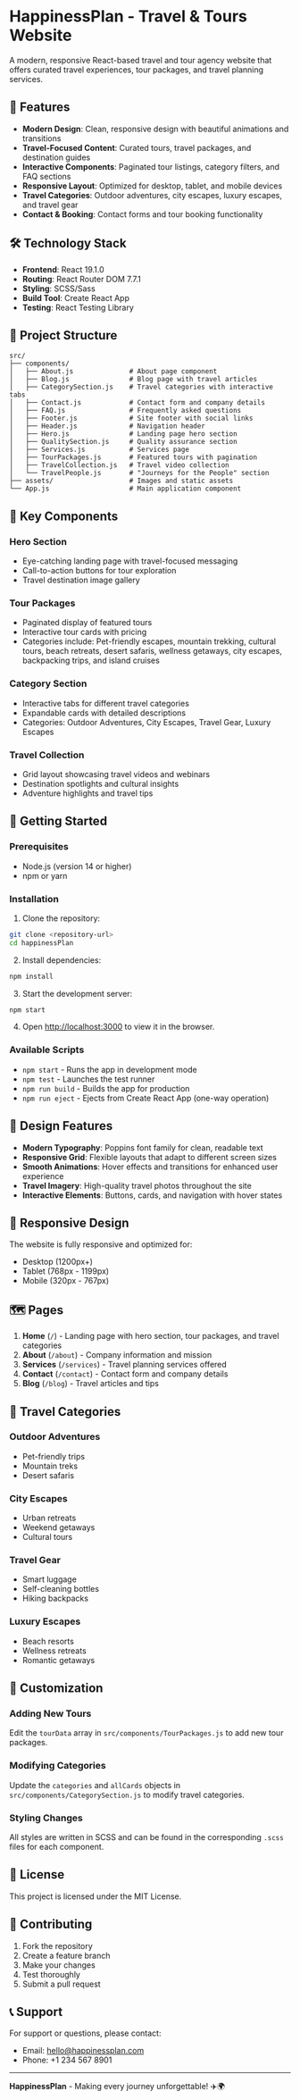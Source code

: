 # HappinessPlan - Travel & Tours Website

A modern, responsive React-based travel and tour agency website that offers curated travel experiences, tour packages, and travel planning services.

## 🚀 Features

- **Modern Design**: Clean, responsive design with beautiful animations and transitions
- **Travel-Focused Content**: Curated tours, travel packages, and destination guides
- **Interactive Components**: Paginated tour listings, category filters, and FAQ sections
- **Responsive Layout**: Optimized for desktop, tablet, and mobile devices
- **Travel Categories**: Outdoor adventures, city escapes, luxury escapes, and travel gear
- **Contact & Booking**: Contact forms and tour booking functionality

## 🛠️ Technology Stack

- **Frontend**: React 19.1.0
- **Routing**: React Router DOM 7.7.1
- **Styling**: SCSS/Sass
- **Build Tool**: Create React App
- **Testing**: React Testing Library

## 📁 Project Structure

```
src/
├── components/
│   ├── About.js              # About page component
│   ├── Blog.js               # Blog page with travel articles
│   ├── CategorySection.js    # Travel categories with interactive tabs
│   ├── Contact.js            # Contact form and company details
│   ├── FAQ.js                # Frequently asked questions
│   ├── Footer.js             # Site footer with social links
│   ├── Header.js             # Navigation header
│   ├── Hero.js               # Landing page hero section
│   ├── QualitySection.js     # Quality assurance section
│   ├── Services.js           # Services page
│   ├── TourPackages.js       # Featured tours with pagination
│   ├── TravelCollection.js   # Travel video collection
│   └── TravelPeople.js       # "Journeys for the People" section
├── assets/                   # Images and static assets
└── App.js                    # Main application component
```

## 🎯 Key Components

### Hero Section
- Eye-catching landing page with travel-focused messaging
- Call-to-action buttons for tour exploration
- Travel destination image gallery

### Tour Packages
- Paginated display of featured tours
- Interactive tour cards with pricing
- Categories include: Pet-friendly escapes, mountain trekking, cultural tours, beach retreats, desert safaris, wellness getaways, city escapes, backpacking trips, and island cruises

### Category Section
- Interactive tabs for different travel categories
- Expandable cards with detailed descriptions
- Categories: Outdoor Adventures, City Escapes, Travel Gear, Luxury Escapes

### Travel Collection
- Grid layout showcasing travel videos and webinars
- Destination spotlights and cultural insights
- Adventure highlights and travel tips

## 🚀 Getting Started

### Prerequisites
- Node.js (version 14 or higher)
- npm or yarn

### Installation

1. Clone the repository:
```bash
git clone <repository-url>
cd happinessPlan
```

2. Install dependencies:
```bash
npm install
```

3. Start the development server:
```bash
npm start
```

4. Open [http://localhost:3000](http://localhost:3000) to view it in the browser.

### Available Scripts

- `npm start` - Runs the app in development mode
- `npm test` - Launches the test runner
- `npm run build` - Builds the app for production
- `npm run eject` - Ejects from Create React App (one-way operation)

## 🎨 Design Features

- **Modern Typography**: Poppins font family for clean, readable text
- **Responsive Grid**: Flexible layouts that adapt to different screen sizes
- **Smooth Animations**: Hover effects and transitions for enhanced user experience
- **Travel Imagery**: High-quality travel photos throughout the site
- **Interactive Elements**: Buttons, cards, and navigation with hover states

## 📱 Responsive Design

The website is fully responsive and optimized for:
- Desktop (1200px+)
- Tablet (768px - 1199px)
- Mobile (320px - 767px)

## 🗺️ Pages

1. **Home** (`/`) - Landing page with hero section, tour packages, and travel categories
2. **About** (`/about`) - Company information and mission
3. **Services** (`/services`) - Travel planning services offered
4. **Contact** (`/contact`) - Contact form and company details
5. **Blog** (`/blog`) - Travel articles and tips

## 🎯 Travel Categories

### Outdoor Adventures
- Pet-friendly trips
- Mountain treks
- Desert safaris

### City Escapes
- Urban retreats
- Weekend getaways
- Cultural tours

### Travel Gear
- Smart luggage
- Self-cleaning bottles
- Hiking backpacks

### Luxury Escapes
- Beach resorts
- Wellness retreats
- Romantic getaways

## 🔧 Customization

### Adding New Tours
Edit the `tourData` array in `src/components/TourPackages.js` to add new tour packages.

### Modifying Categories
Update the `categories` and `allCards` objects in `src/components/CategorySection.js` to modify travel categories.

### Styling Changes
All styles are written in SCSS and can be found in the corresponding `.scss` files for each component.

## 📄 License

This project is licensed under the MIT License.

## 🤝 Contributing

1. Fork the repository
2. Create a feature branch
3. Make your changes
4. Test thoroughly
5. Submit a pull request

## 📞 Support

For support or questions, please contact:
- Email: hello@happinessplan.com
- Phone: +1 234 567 8901

---

**HappinessPlan** - Making every journey unforgettable! ✈️🌍
